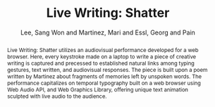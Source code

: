 --- 
title: "Live Writing: Shatter" 
abstract: "Live Writing: Shatter utilizes an audiovisual performance developed for a web browser. Here, every keystroke made on a laptop to write a piece of creative writing is captured and precessed to established natural links among typing gestures, text written, and audiovisual responses. The piece is built upon a poem written by Martinez about fragments of memories left by unspoken words. The performance capitalizes on temporal typography built on a web browser using Web Audio API, and Web Graphics Library, offering unique text animation sculpted with live audio to the audience." 
address: "Atlanta, Georgia" 
author: "Lee, Sang Won and Martinez, Mari and Essl, Georg and Pain"
webAuthor: "Christian Baumann, Johanna Friederike, Jan-Torsten Milde" 
booktitle: "Proceedings of the International Web Audio Conference" 
editor: "Freeman, Jason and Lerch, Alexander and Paradis, Matthew" 
month: "Proceedings of the International Web Audio Conference"
pages: "1-1" 
publisher: "Georgia Tech" 
series: "WAC '18"
track: "Performance"  
year: "2016" 
id: "2016_EA_82" 
tags: year2016
media: https://smartech.gatech.edu/bitstream/handle/1853/54654/livewriting_videostream.html?sequence=8&isAllowed=y 
pdflink: /_data/papers/pdf/2016/2016_82.pdf
ISSN: 2663-5844
---